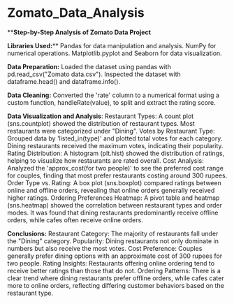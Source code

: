 # Zomato_Data_Analysis
****Step-by-Step Analysis of Zomato Data Project**

**Libraries Used:****
Pandas for data manipulation and analysis.
NumPy for numerical operations.
Matplotlib.pyplot and Seaborn for data visualization.

**Data Preparation:**
Loaded the dataset using pandas with pd.read_csv("Zomato data.csv").
Inspected the dataset with dataframe.head() and dataframe.info().

**Data Cleaning:**
Converted the 'rate' column to a numerical format using a custom function, handleRate(value), to split and extract the rating score.

**Data Visualization and Analysis**:
Restaurant Types: A count plot (sns.countplot) showed the distribution of restaurant types. Most restaurants were categorized under "Dining".
Votes by Restaurant Type: Grouped data by 'listed_in(type)' and plotted total votes for each category. Dining restaurants received the maximum votes, indicating their popularity.
Rating Distribution: A histogram (plt.hist) showed the distribution of ratings, helping to visualize how restaurants are rated overall.
Cost Analysis: Analyzed the 'approx_cost(for two people)' to see the preferred cost range for couples, finding that most prefer restaurants costing around 300 rupees.
Order Type vs. Rating: A box plot (sns.boxplot) compared ratings between online and offline orders, revealing that online orders generally received higher ratings.
Ordering Preferences Heatmap: A pivot table and heatmap (sns.heatmap) showed the correlation between restaurant types and order modes. It was found that dining restaurants predominantly receive offline orders, while cafes often receive online orders.

**Conclusions:**
Restaurant Category: The majority of restaurants fall under the "Dining" category.
Popularity: Dining restaurants not only dominate in numbers but also receive the most votes.
Cost Preference: Couples generally prefer dining options with an approximate cost of 300 rupees for two people.
Rating Insights: Restaurants offering online ordering tend to receive better ratings than those that do not.
Ordering Patterns: There is a clear trend where dining restaurants prefer offline orders, while cafes cater more to online orders, reflecting differing customer behaviors based on the restaurant type.
